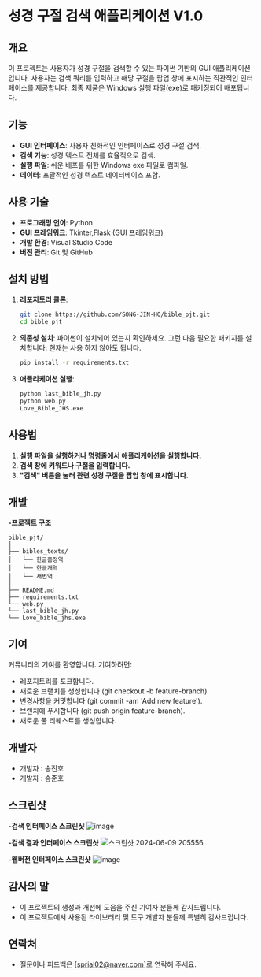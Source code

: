 # 성경 구절 검색 애플리케이션 V1.0

## 개요
이 프로젝트는 사용자가 성경 구절을 검색할 수 있는 파이썬 기반의 GUI 애플리케이션입니다. 사용자는 검색 쿼리를 입력하고 해당 구절을 팝업 창에 표시하는 직관적인 인터페이스를 제공합니다. 최종 제품은 Windows 실행 파일(exe)로 패키징되어 배포됩니다.

## 기능
- **GUI 인터페이스**: 사용자 친화적인 인터페이스로 성경 구절 검색.
- **검색 기능**: 성경 텍스트 전체를 효율적으로 검색.
- **실행 파일**: 쉬운 배포를 위한 Windows exe 파일로 컴파일.
- **데이터**: 포괄적인 성경 텍스트 데이터베이스 포함.

## 사용 기술
- **프로그래밍 언어**: Python
- **GUI 프레임워크**: Tkinter,Flask (GUI 프레임워크)
- **개발 환경**: Visual Studio Code
- **버전 관리**: Git 및 GitHub

## 설치 방법
1. **레포지토리 클론**:
   ```sh
   git clone https://github.com/SONG-JIN-HO/bible_pjt.git
   cd bible_pjt

2. **의존성 설치**:
파이썬이 설치되어 있는지 확인하세요. 그런 다음 필요한 패키지를 설치합니다: 현재는 사용 하지 않아도 됩니다.
   ```sh
   pip install -r requirements.txt
3. **애플리케이션 실행**:
   ```sh
   python last_bible_jh.py
   python web.py
   Love_Bible_JHS.exe
   
## 사용법
1. **실행 파일을 실행하거나 명령줄에서 애플리케이션을 실행합니다.**
2. **검색 창에 키워드나 구절을 입력합니다.**
3. **"검색" 버튼을 눌러 관련 성경 구절을 팝업 창에 표시합니다.**

## 개발
**-프로젝트 구조**
```
bible_pjt/
│
├── bibles_texts/
│   └── 한글흠정역
│   └── 한글개역
│   └── 새번역
│
├── README.md
├── requirements.txt
└── web.py
└── last_bible_jh.py
└── Love_bible_jhs.exe
```
## 기여
커뮤니티의 기여를 환영합니다. 기여하려면:
- 레포지토리를 포크합니다.
- 새로운 브랜치를 생성합니다 (git checkout -b feature-branch).
- 변경사항을 커밋합니다 (git commit -am 'Add new feature').
- 브랜치에 푸시합니다 (git push origin feature-branch).
- 새로운 풀 리퀘스트를 생성합니다.

## 개발자
- 개발자 : 송진호
- 개발자 : 송준호

## 스크린샷
**-검색 인터페이스 스크린샷**
![image](https://github.com/SONG-JIN-HO/bible_pjt/assets/96678227/f3d101e3-5421-4e66-993c-28dcd611ada8)

**-검색 결과 인터페이스 스크린샷**
![스크린샷 2024-06-09 205556](https://github.com/SONG-JIN-HO/bible_pjt/assets/96678227/8657cf83-ad2e-484d-9dd0-30fcee6a73df)


**-웹버전 인터페이스 스크린샷**
![image](https://github.com/SONG-JIN-HO/bible_pjt/assets/96678227/5a100d9d-d7b8-4009-aef6-62961728cd5a)


## 감사의 말
- 이 프로젝트의 생성과 개선에 도움을 주신 기여자 분들께 감사드립니다.
- 이 프로젝트에서 사용된 라이브러리 및 도구 개발자 분들께 특별히 감사드립니다.

## 연락처
- 질문이나 피드백은 [sprial02@naver.com]로 연락해 주세요.


